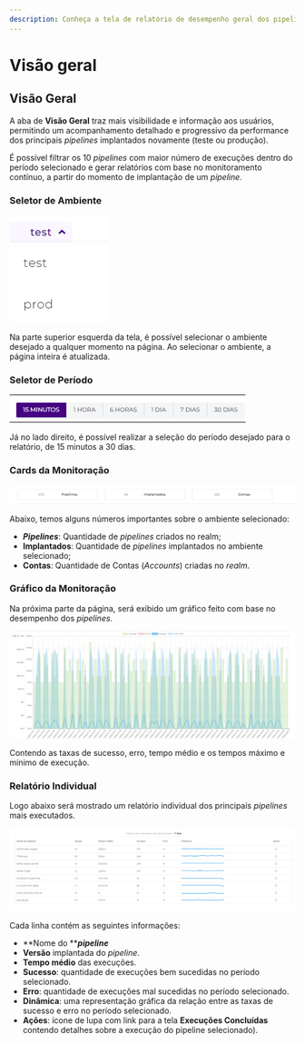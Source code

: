 ```yaml
---
description: Conheça a tela de relatório de desempenho geral dos pipelines implantados.
---
```


# Visão geral

## **Visão Geral** <a href="#h_e051204889" id="h_e051204889"></a>

A aba de **Visão Geral** traz mais visibilidade e informação aos usuários, permitindo um acompanhamento detalhado e progressivo da performance dos principais _pipelines_ implantados novamente (teste ou produção).

É possível filtrar os 10 _pipelines_ com maior número de execuções dentro do período selecionado e gerar relatórios com base no monitoramento contínuo, a partir do momento de implantação de um _pipeline_.



### **Seletor de Ambiente** <a href="#h_77202433c3" id="h_77202433c3"></a>

![](<../.gitbook/assets/seletordeambiente (1).png>)

Na parte superior esquerda da tela, é possível selecionar o ambiente desejado a qualquer momento na página. Ao selecionar o ambiente, a página inteira é atualizada.



### **Seletor de Período** <a href="#h_0681f7c598" id="h_0681f7c598"></a>

![](../.gitbook/assets/periodselector.png)

Já no lado direito, é possível realizar a seleção do período desejado para o relatório, de 15 minutos a 30 dias.



### **Cards da Monitoração** <a href="#h_5298da5b26" id="h_5298da5b26"></a>

![](../.gitbook/assets/monitoringcards.png)

Abaixo, temos alguns números importantes sobre o ambiente selecionado:

* _**Pipelines**_: Quantidade de _pipelines_ criados no realm;
* **Implantados**: Quantidade de _pipelines_ implantados no ambiente selecionado;
* **Contas**: Quantidade de Contas (_Accounts_) criadas no _realm_.



### **Gráfico da Monitoração** <a href="#h_c04dcf6068" id="h_c04dcf6068"></a>

Na próxima parte da página, será exibido um gráfico feito com base no desempenho dos _pipelines_.

![](../.gitbook/assets/monitoringgraph.png)

Contendo as taxas de sucesso, erro, tempo médio e os tempos máximo e mínimo de execução.



### **Relatório Individual** <a href="#h_211a8de603" id="h_211a8de603"></a>

Logo abaixo será mostrado um relatório individual dos principais _pipelines_ mais executados.

![](../.gitbook/assets/pipelinelist.png)

Cada linha contém as seguintes informações:

* **Nome do **_**pipeline**_
* **Versão** implantada do _pipeline._
* **Tempo médio** das execuções.
* **Sucesso**: quantidade de execuções bem sucedidas no período selecionado.
* **Erro**: quantidade de execuções mal sucedidas no período selecionado.
* **Dinâmica**: uma representação gráfica da relação entre as taxas de sucesso e erro no período selecionado.
* **Ações**: ícone de lupa com link para a tela **Execuções Concluídas** contendo detalhes sobre a execução do pipeline selecionado).
